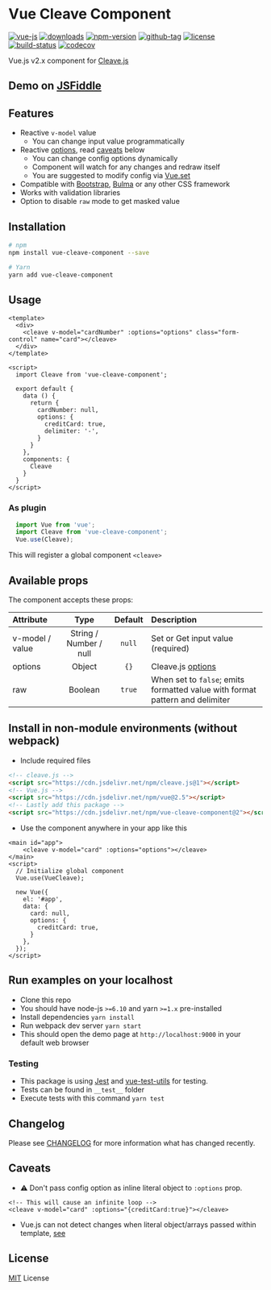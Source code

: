 # Vue Cleave Component

[![vue-js](https://img.shields.io/badge/vue.js-2.x-brightgreen.svg?maxAge=604800)](https://vuejs.org/)
[![downloads](https://img.shields.io/npm/dt/vue-cleave-component.svg)](http://npm-stats.com/~packages/vue-cleave-component)
[![npm-version](https://img.shields.io/npm/v/vue-cleave-component.svg)](https://www.npmjs.com/package/vue-cleave-component)
[![github-tag](https://img.shields.io/github/tag/ankurk91/vue-cleave-component.svg?maxAge=1800)](https://github.com/ankurk91/vue-cleave-component/)
[![license](https://img.shields.io/github/license/ankurk91/vue-cleave-component.svg?maxAge=1800)](https://yarnpkg.com/en/package/vue-cleave-component)
[![build-status](https://travis-ci.org/ankurk91/vue-cleave-component.svg?branch=master)](https://travis-ci.org/ankurk91/vue-cleave-component)
[![codecov](https://codecov.io/gh/ankurk91/vue-cleave-component/branch/master/graph/badge.svg)](https://codecov.io/gh/ankurk91/vue-cleave-component)

Vue.js v2.x component for [Cleave.js](http://nosir.github.io/cleave.js/) 

## Demo on [JSFiddle](https://jsfiddle.net/ankurk91/aza302c7/)

## Features
* Reactive ``v-model`` value
    - You can change input value programmatically 
* Reactive [options](https://github.com/nosir/cleave.js/blob/master/doc/options.md), read [caveats](#caveats) below
    - You can change config options dynamically
    - Component will watch for any changes and redraw itself
    - You are suggested to modify config via [Vue.set](https://vuejs.org/v2/api/#Vue-set)
* Compatible with [Bootstrap](http://getbootstrap.com/), [Bulma](http://bulma.io/) or any other CSS framework
* Works with validation libraries
* Option to disable `raw` mode to get masked value 

## Installation
```bash
# npm
npm install vue-cleave-component --save

# Yarn
yarn add vue-cleave-component
```

## Usage
```vue
<template>
  <div>
    <cleave v-model="cardNumber" :options="options" class="form-control" name="card"></cleave>
  </div>
</template>

<script>
  import Cleave from 'vue-cleave-component';
    
  export default {    
    data () {
      return {
        cardNumber: null, 
        options: {
          creditCard: true,
          delimiter: '-',
        }      
      }
    },
    components: {
      Cleave
    }
  }
</script>
```

### As plugin
```js
  import Vue from 'vue';
  import Cleave from 'vue-cleave-component';
  Vue.use(Cleave);
```
This will register a global component `<cleave>` 

## Available props
The component accepts these props:

| Attribute        | Type                   | Default     | Description      |
| :---             | :---:                  | :---:       | :---             |
| v-model / value  | String / Number / null | `null`      | Set or Get input value (required) |
| options          | Object                 | `{}`        | Cleave.js [options](https://github.com/nosir/cleave.js/blob/master/doc/options.md) |
| raw              | Boolean                | `true`      | When set to `false`; emits formatted value with format pattern and delimiter |

## Install in non-module environments (without webpack)
* Include required files
```html
<!-- cleave.js -->
<script src="https://cdn.jsdelivr.net/npm/cleave.js@1"></script>
<!-- Vue.js -->
<script src="https://cdn.jsdelivr.net/npm/vue@2.5"></script>
<!-- Lastly add this package -->
<script src="https://cdn.jsdelivr.net/npm/vue-cleave-component@2"></script>
```
* Use the component anywhere in your app like this
```vue
<main id="app">  
    <cleave v-model="card" :options="options"></cleave> 
</main>
<script>
  // Initialize global component
  Vue.use(VueCleave);
  
  new Vue({
    el: '#app',
    data: {
      card: null,
      options: {
        creditCard: true,
      }
    },    
  });
</script>
```

## Run examples on your localhost
* Clone this repo
* You should have node-js `>=6.10` and yarn `>=1.x` pre-installed
* Install dependencies `yarn install`
* Run webpack dev server `yarn start`
* This should open the demo page at ``http://localhost:9000`` in your default web browser

### Testing
* This package is using [Jest](https://github.com/facebook/jest) and [vue-test-utils](https://github.com/vuejs/vue-test-utils) for testing.
* Tests can be found in `__test__` folder
* Execute tests with this command `yarn test`

## Changelog
Please see [CHANGELOG](CHANGELOG.md) for more information what has changed recently.

## Caveats
* :warning: Don't pass config option as inline literal object to `:options` prop.
```vue
<!-- This will cause an infinite loop -->
<cleave v-model="card" :options="{creditCard:true}"></cleave>
```
* Vue.js can not detect changes when literal object/arrays passed within template, [see](https://github.com/vuejs/vue/issues/4060)

## License
[MIT](LICENSE.txt) License
